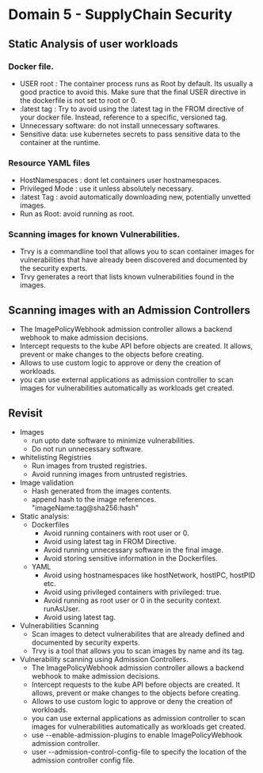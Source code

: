 # Domain 5 - SupplyChain Security


## Static Analysis of user workloads 
   ### Docker file.
   - USER root : The container process runs as Root by default. Its usually a good practice to avoid this. 
        Make sure that the final USER directive in the dockerfile is not set to root or 0.
   - :latest tag : Try to avoid using the :latest tag in the FROM directive of your docker file. 
       Instead, reference to a specific, versioned tag.
   - Unnecessary software: do not install unnecessary softwares.
   - Sensitive data: use kubernetes secrets to pass sensitive data to the container at the runtime.

   ### Resource YAML files
   - HostNamespaces : dont let containers user hostnamespaces.
   - Privileged Mode : use it unless absolutely necessary.
   - :latest Tag : avoid automatically downloading new, potentially unvetted images.
   - Run as Root: avoid running as root.

   ### Scanning images for known Vulnerabilities.
   - Trvy is a commandline tool that allows you to scan container images for vulnerabilities that have already
        been discovered and documented by the security experts.
   - Trvy generates a reort that lists known vulnerabilities found in the images.

## Scanning images with an Admission Controllers

   - The ImagePolicyWebhook admission controller allows a backend webhook to make admission decisions.
   - Intercept requests to the kube API before objects are created. It allows, prevent or make changes to the objects before creating.
   - Allows to use custom logic to approve or deny the creation of workloads.
   - you can use external applications as admission controller to scan images for vulnerabilities automatically as workloads get created.

## Revisit
- Images
    - run upto date software to minimize vulnerabilities.
    - Do not run unnecessary software.
- whitelisting Registries
    - Run images from trusted registries.
    - Avoid running images from untrusted registries.
- Image validation
    - Hash generated from the images contents.
    - append hash to the image references. "imageName:tag@sha256:hash"
- Static analysis: 
    - Dockerfiles
        - Avoid running containers with root user or 0.
        - Avoid using latest tag in FROM Directive.
        - Avoid running unnecessary software in the final image.
        - Avoid storing sensitive information in the Dockerfiles.
    - YAML
        - Avoid using hostnamespaces like hostNetwork, hostIPC, hostPID etc.
        - Avoid using privileged containers with privileged: true.
        - Avoid running as root user or 0 in the security context. runAsUser.
        - Avoid using latest tag.
- Vulnerabilities Scanning
    - Scan images to detect vulnerabilites that are already defined and documented by security experts.
    - Trvy is a tool that allows you to scan images by name and its tag.
- Vulnerability scanning using Admission Controllers.
   - The ImagePolicyWebhook admission controller allows a backend webhook to make admission decisions.
   - Intercept requests to the kube API before objects are created. It allows, prevent or make changes to the objects before creating.
   - Allows to use custom logic to approve or deny the creation of workloads.
   - you can use external applications as admission controller to scan images for vulnerabilities automatically as workloads get created.
   - use --enable-admission-plugins to enable ImagePolicyWebhook admission controller.
   - user --admission-control-config-file to specify the location of the admission controller config file.